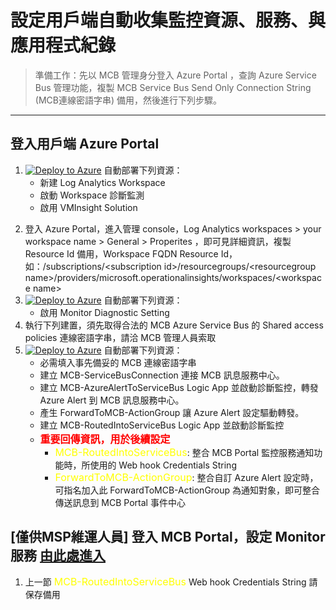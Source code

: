 # 設定用戶端自動收集監控資源、服務、與應用程式紀錄

> 準備工作：先以 MCB 管理身分登入 Azure Portal ，查詢 Azure Service Bus 管理功能，複製 MCB Service Bus Send Only Connection String (MCB連線密語字串) 備用，然後進行下列步驟。
---
## 登入用戶端 Azure Portal
1. [![Deploy to Azure](https://docs.microsoft.com/en-us/azure/templates/media/deploy-to-azure.svg)](https://portal.azure.com/#create/Microsoft.Template/uri/https%3A%2F%2Fraw.githubusercontent.com%2Fmcloud-support%2Farm%2Fmain%2Fworkspace%2FM-100-CreateWorkspace.json) 自動部署下列資源：
   * 新建 Log Analytics Workspace
   * 啟動 Workspace 診斷監測
   * 啟用 VMInsight Solution </P>
2. 登入 Azure Portal，進入管理 console，Log Analytics workspaces > your workspace name > General > Properites ，即可見詳細資訊，複製 Resource Id 備用，Workspace FQDN Resource Id，如：/subscriptions/\<subscription id\>/resourcegroups/\<resourcegroup name\>/providers/microsoft.operationalinsights/workspaces/\<workspace name\>
3. [![Deploy to Azure](https://docs.microsoft.com/en-us/azure/templates/media/deploy-to-azure.svg)](https://portal.azure.com/#create/Microsoft.Template/uri/https%3A%2F%2Fraw.githubusercontent.com%2Fmcloud-support%2Farm%2Fmain%2Fworkspace%2FM-101-EnableDiagnosticSetting.json) 自動部署下列資源：
   * 啟用 Monitor Diagnostic Setting
4. 執行下列建置，須先取得合法的 MCB Azure Service Bus 的 Shared access policies 連線密語字串，請洽 MCB 管理人員索取
5. [![Deploy to Azure](https://docs.microsoft.com/en-us/azure/templates/media/deploy-to-azure.svg)](https://portal.azure.com/#create/Microsoft.Template/uri/https%3A%2F%2Fraw.githubusercontent.com%2Fmcloud-support%2Farm%2Fmain%2Flogicapp%2FM-200-ForwardingAlertsSet.json) 自動部署下列資源：
   * 必需填入事先備妥的 MCB 連線密語字串
   * 建立 MCB-ServiceBusConnection 連接 MCB 訊息服務中心。
   * 建立 MCB-AzureAlertToServiceBus Logic App 並啟動診斷監控，轉發 Azure Alert 到 MCB 訊息服務中心。
   * 產生 ForwardToMCB-ActionGroup 讓 Azure Alert 設定驅動轉發。
   * 建立 MCB-RoutedIntoServiceBus Logic App 並啟動診斷監控
   * <font color=red size=3><b>重要回傳資訊，用於後續設定</b></font>
     * <font color=yellow size=3>MCB-RoutedIntoServiceBus</font>: 整合 MCB Portal 監控服務通知功能時，所使用的 Web hook Credentials String
     * <font color=yellow size=3>ForwardToMCB-ActionGroup</font>: 整合自訂 Azure Alert 設定時，可指名加入此 ForwardToMCB-ActionGroup 為通知對象，即可整合傳送訊息到 MCB Portal 事件中心

## [僅供MSP維運人員] 登入 MCB Portal，設定 Monitor 服務 [由此處進入](https://github.com/mcloud-support/arm/tree/main/workspace/SETUP.md) 
1. 上一節 <font color=yellow size=3>MCB-RoutedIntoServiceBus</font> Web hook Credentials String 請保存備用


